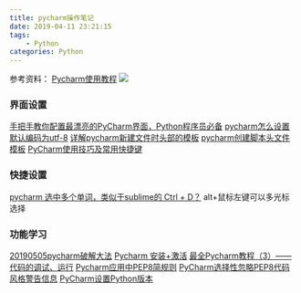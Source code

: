 ```yaml
---
title: pycharm操作笔记
date: 2019-04-11 23:21:15
tags:
    - Python
categories: Python
---
```


参考资料：
[Pycharm使用教程](https://www.bilibili.com/video/av13632259?from=search&seid=9429922829280254894)
![](https://lainundalice.oss-cn-beijing.aliyuncs.com/img/CachedImage_1366_768_POS4.jpg)

<!-- more -->

### 界面设置
[手把手教你配置最漂亮的PyCharm界面，Python程序员必备](https://www.jianshu.com/p/90b1edeb120f)
[pycharm怎么设置默认编码为utf-8](https://jingyan.baidu.com/article/e8cdb32bff1d3237052badd5.html)
[详解pycharm新建文件时头部的模板](https://blog.csdn.net/oukohou/article/details/62039563)
[pycharm创建脚本头文件模板](https://www.cnblogs.com/Ladylittleleaf/p/9633566.html)
[PyCharm使用技巧及常用快捷键](https://blog.csdn.net/weixin_37292229/article/details/81737194)

### 快捷设置
[pycharm 选中多个单词，类似于sublime的 Ctrl + D？](https://www.zhihu.com/question/57030169)
alt+鼠标左键可以多光标选择

### 功能学习
[20190505pycharm破解大法](https://www.cnblogs.com/mosson/p/10248395.html)
[Pycharm 安装+激活](https://www.jianshu.com/p/5c3eadf92ec9)
[最全Pycharm教程（3）——代码的调试、运行](https://blog.csdn.net/u013088062/article/details/50130991)
[Pycharm应用中PEP8简规则](https://blog.csdn.net/qq_42543215/article/details/80933283)
[PyCharm选择性忽略PEP8代码风格警告信息](https://blog.csdn.net/zgljl2012/article/details/51907663)
[PyCharm设置Python版本](https://www.cnblogs.com/hankleo/p/9693095.html)